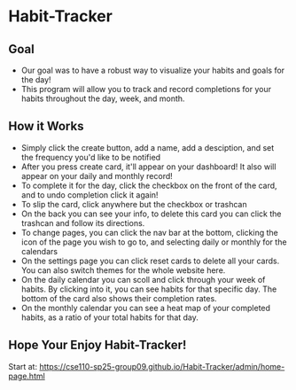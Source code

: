 # Habit-Tracker

## Goal

- Our goal was to have a robust way to visualize your habits and goals for the day!
- This program will allow you to track and record completions for your habits throughout the day, week, and month.

## How it Works

- Simply click the create button, add a name, add a desciption, and set the frequency you'd like to be notified
- After you press create card, it'll appear on your dashboard! It also will appear on your daily and monthly record!
- To complete it for the day, click the checkbox on the front of the card, and to undo completion click it again!
- To slip the card, click anywhere but the checkbox or trashcan
- On the back you can see your info, to delete this card you can click the trashcan and follow its directions.
- To change pages, you can click the nav bar at the bottom, clicking the icon of the page you wish to go to, and selecting daily or monthly for the calendars
- On the settings page you can click reset cards to delete all your cards. You can also switch themes for the whole website here.
- On the daily calendar you can scoll and click through your week of habits. By clicking into it, you can see habits for that specific day. The bottom of the card also shows their completion rates.
- On the monthly calendar you can see a heat map of your completed habits, as a ratio of your total habits for that day.

## Hope Your Enjoy Habit-Tracker!

Start at: https://cse110-sp25-group09.github.io/Habit-Tracker/admin/home-page.html
